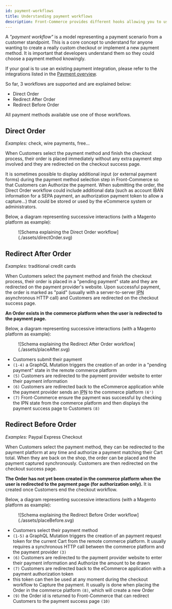 ```yaml
---
id: payment-workflows
title: Understanding payment workflows
description: Front-Commerce provides different hooks allowing you to use the payment method of your choice. This section explains the high-level payment workflows supported.
---
```


A _"payment workflow"_ is a model representing a payment scenario from a customer standpoint. This is a core concept to understand for anyone wanting to create a really custom checkout or implement a new payment method. It is important that developers understand them so they could choose a payment method knowingly.

If your goal is to use an existing payment integration, please refer to the integrations listed in the [Payment overview](/docs/advanced/payments/overview.html).

So far, 3 workflows are supported and are explained below:

- Direct Order
- Redirect After Order
- Redirect Before Order

All payment methods available use one of those workflows.

## Direct Order

_Examples:_ check, wire payments, free…

When Customers select the payment method and finish the checkout process, their order is placed immediately without any extra payment step involved and they are redirected on the checkout success page.

It is sometimes possible to display additional input (or external payment forms) during the payment method selection step in Front-Commerce so that Customers can Authorize the payment. When submitting the order, the Direct Order workflow could include additional data (such as account IBAN information for a SEPA payment, an authorization payment token to allow a capture…) that could be stored or used by the eCommerce system or administrators.

Below, a diagram representing successive interactions (with a Magento platform as example):

<figure>
![Schema explaining the Direct Order workflow](./assets/directOrder.svg)
</figure>

## Redirect After Order

_Examples:_ traditional credit cards

When Customers select the payment method and finish the checkout process, their order is placed in a "pending payment" state and they are redirected on the payment provider's website. Upon successful payment, the order is marked as "paid" (usually with a server-to-server <abbr title="Instant Payment Notification">IPN</abbr> asynchronous HTTP call) and Customers are redirected on the checkout success page.

**An Order exists in the commerce platform when the user is redirected to the payment page.**

Below, a diagram representing successive interactions (with a Magento platform as example):

<figure>
![Schema explaining the Redirect After Order workflow](./assets/placeAfter.svg)
</figure>

- Customers submit their payment
- `(1-4)` a GraphQL Mutation triggers the creation of an order in a "pending payment" state in the remote commerce platform
- `(5)` Customers are redirected to the payment provider website to enter their payment information
- `(6)` Customers are redirected back to the eCommerce application while the payment provider sends an <abbr title="Instant Payment Notification">IPN</abbr> to the commerce platform `(6')`
- `(7)` Front-Commerce ensure the payment was successful by checking the IPN state from the commerce platform and then displays the payment success page to Customers `(8)`

## Redirect Before Order

_Examples:_ Paypal Express Checkout

When Customers select the payment method, they can be redirected to the payment platform at any time and authorize a payment matching their Cart total. When they are back on the shop, the order can be placed and the payment captured synchronously. Customers are then redirected on the checkout success page.

**The Order has not yet been created in the commerce platform when the user is redirected to the payment page (for authorization only).** It is created once Customers end the checkout workflow.

Below, a diagram representing successive interactions (with a Magento platform as example):

<figure>
![Schema explaining the Redirect Before Order workflow](./assets/placeBefore.svg)
</figure>

- Customers select their payment method
- `(1-5)` a GraphQL Mutation triggers the creation of an payment request token for the current Cart from the remote commerce platform. It usually requires a synchronous HTTP call between the commerce platform and the payment provider `(3)`
- `(6)` Customers are redirected to the payment provider website to enter their payment information and Authorize the amount to be drawn
- `(7)` Customers are redirected back to the eCommerce application with a payment authorization token
- this token can then be used at any moment during the checkout workflow to Capture the payment. It usually is done when placing the Order in the commerce platform `(8)`, which will create a new Order
- `(9)` the Order id is returned to Front-Commerce that can redirect Customers to the payment success page `(10)`
